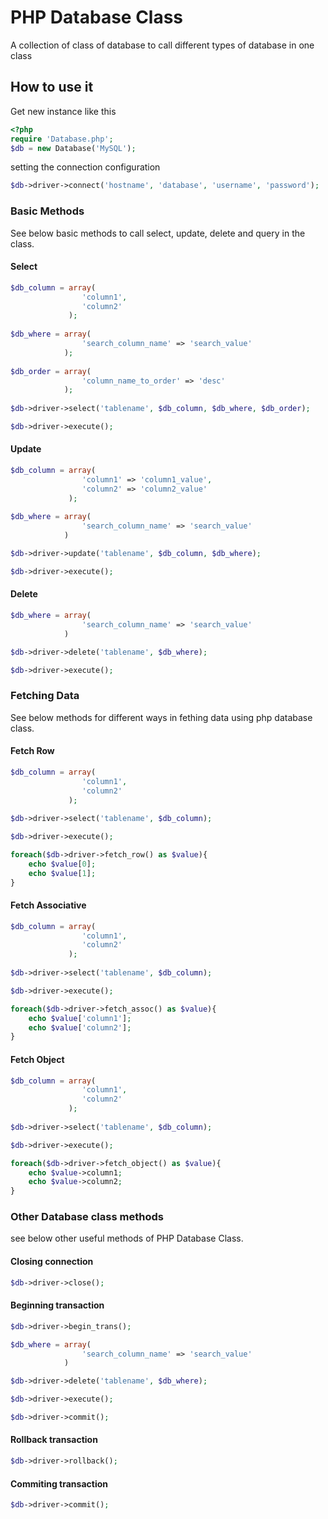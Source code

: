 PHP Database Class
===

A collection of class of database to call different types of database in one class

## How to use it

Get new instance like this
```php
<?php
require 'Database.php';
$db = new Database('MySQL');
```
setting the connection configuration
```php
$db->driver->connect('hostname', 'database', 'username', 'password');
```

### Basic Methods

See below basic methods to call select, update, delete and query in the class.

#### Select
```php
$db_column = array(
				'column1',
				'column2'
			 );
			  
$db_where = array(
				'search_column_name' => 'search_value'
			);
			  
$db_order = array(
				'column_name_to_order' => 'desc'
			);
			  
$db->driver->select('tablename', $db_column, $db_where, $db_order);

$db->driver->execute();
```
#### Update
```php
$db_column = array(
				'column1' => 'column1_value',
				'column2' => 'column2_value'
			 );
			 
$db_where = array(
				'search_column_name' => 'search_value'
			)

$db->driver->update('tablename', $db_column, $db_where);

$db->driver->execute();
```
#### Delete
```php
$db_where = array(
				'search_column_name' => 'search_value'
			)

$db->driver->delete('tablename', $db_where);

$db->driver->execute();
```

### Fetching Data

See below methods for different ways in fething data using php database class.

#### Fetch Row
```php
$db_column = array(
				'column1',
				'column2'
			 );
			  
$db->driver->select('tablename', $db_column);

$db->driver->execute();

foreach($db->driver->fetch_row() as $value){
	echo $value[0];
	echo $value[1];
}
```
#### Fetch Associative
```php
$db_column = array(
				'column1',
				'column2'
			 );
			  
$db->driver->select('tablename', $db_column);

$db->driver->execute();

foreach($db->driver->fetch_assoc() as $value){
	echo $value['column1'];
	echo $value['column2'];
}
```
#### Fetch Object
```php
$db_column = array(
				'column1',
				'column2'
			 );
			  
$db->driver->select('tablename', $db_column);

$db->driver->execute();

foreach($db->driver->fetch_object() as $value){
	echo $value->column1;
	echo $value->column2;
}
```

### Other Database class methods

see below other useful methods of PHP Database Class.

#### Closing connection
```php
$db->driver->close();
```
#### Beginning transaction
```php
$db->driver->begin_trans();

$db_where = array(
				'search_column_name' => 'search_value'
			)

$db->driver->delete('tablename', $db_where);

$db->driver->execute();

$db->driver->commit();
```
#### Rollback transaction
```php
$db->driver->rollback();
```
#### Commiting transaction
```php
$db->driver->commit();
```